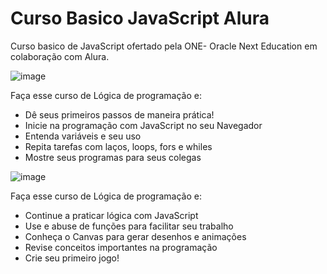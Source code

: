 # Curso Basico JavaScript Alura


Curso basico de JavaScript ofertado pela ONE- Oracle Next Education em colaboração com Alura.

![image](https://user-images.githubusercontent.com/104936515/206957619-df8b41f1-105a-4492-a053-19bfabc701a1.png)

Faça esse curso de Lógica de programação e:
* Dê seus primeiros passos de maneira prática!
* Inicie na programação com JavaScript no seu Navegador
* Entenda variáveis e seu uso
* Repita tarefas com laços, loops, fors e whiles
* Mostre seus programas para seus colegas


![image](https://user-images.githubusercontent.com/104936515/206956389-2ed06353-4739-41d1-b658-34d036a26981.png)


Faça esse curso de Lógica de programação e:
* Continue a praticar lógica com JavaScript
* Use e abuse de funções para facilitar seu trabalho
* Conheça o Canvas para gerar desenhos e animações
* Revise conceitos importantes na programação
* Crie seu primeiro jogo!


